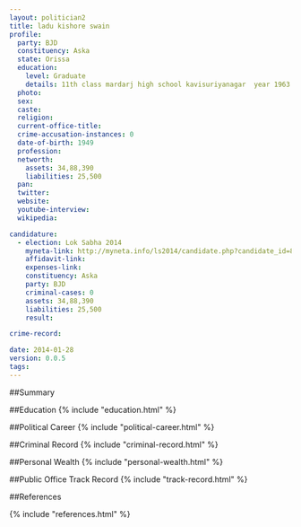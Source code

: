 ```yaml
---
layout: politician2
title: ladu kishore swain
profile: 
  party: BJD
  constituency: Aska
  state: Orissa
  education: 
    level: Graduate
    details: 11th class mardarj high school kavisuriyanagar  year 1963 bachelor of arts khallikote college  berhampur university year 1968
  photo: 
  sex: 
  caste: 
  religion: 
  current-office-title: 
  crime-accusation-instances: 0
  date-of-birth: 1949
  profession: 
  networth: 
    assets: 34,88,390
    liabilities: 25,500
  pan: 
  twitter: 
  website: 
  youtube-interview: 
  wikipedia: 

candidature: 
  - election: Lok Sabha 2014
    myneta-link: http://myneta.info/ls2014/candidate.php?candidate_id=823
    affidavit-link: 
    expenses-link: 
    constituency: Aska 
    party: BJD
    criminal-cases: 0
    assets: 34,88,390
    liabilities: 25,500
    result:  

crime-record: 

date: 2014-01-28
version: 0.0.5
tags: 
---
```

##Summary


##Education
{% include "education.html" %}


##Political Career
{% include "political-career.html" %}


##Criminal Record
{% include "criminal-record.html" %}


##Personal Wealth
{% include "personal-wealth.html" %}


##Public Office Track Record
{% include "track-record.html" %}


##References


{% include "references.html" %}